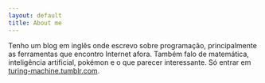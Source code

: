 ```yaml
---
layout: default
title: About me
---
```


Tenho um blog em inglês onde escrevo sobre programação, principalmente as ferramentas que encontro Internet afora. Também falo de matemática, inteligência artificial, pokémon e o que parecer interessante. Só entrar em [turing-machine.tumblr.com](http://turing-machine.tumblr.com).